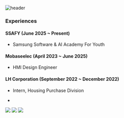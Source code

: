 ![header](https://capsule-render.vercel.app/api?type=rounded&color=auto&height=200&section=header&text=안%20녕%20하%20세%20요%20!)

### Experiences

#### SSAFY (June 2025 ~ Present)
- Samsung Software & AI Academy For Youth

#### Mobaseelec (April 2023 ~ June 2025)
- HMI Design Engineer

#### LH Corporation (September 2022 ~ December 2022)
- Intern, Housing Purchase Division

- 
<img src="https://img.shields.io/badge/Python-3776AB?style=flat-square&logo=Python&logoColor=white"/> <img src="https://img.shields.io/badge/apple-000000?style=flat-square&logo=apple&logoColor=white"/> <img src="https://img.shields.io/badge/OpenAI-412991?style=flat-square&logo=OpenAI&logoColor=white"/>




